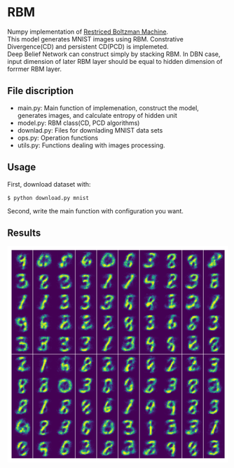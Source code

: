 # RBM
Numpy implementation of [Restriced Boltzman Machine](https://en.wikipedia.org/wiki/Restricted_Boltzmann_machine). <br/>
This model generates MNIST images using RBM. Constrative Divergence(CD) and persistent CD(PCD) is implemeted.<br/>
Deep Belief Network can construct simply by stacking RBM. In DBN case, input dimension of later RBM layer should be equal to hidden  dimension of forrmer RBM layer.<br/>

## File discription
- main.py: Main function of implemenation, construct the model, generates images, and calculate entropy of hidden unit
- model.py: RBM class(CD, PCD algorithms)
- downlad.py: Files for downlading MNIST data sets
- ops.py: Operation functions
- utils.py: Functions dealing with images processing.

## Usage
First, download dataset with:

    $ python download.py mnist

Second, write the main function with configuration you want.

## Results

![result](assets/result.png)
